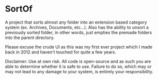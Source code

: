 SortOf
======
A project that sorts almost any folder into an extension based category system (ex. Archives, Documents, etc...).
Also has the ability to unsort a previously sorted folder, in other words, just empties the premade folders into the parent directory.

Please excuse the crude UI as this was my first ever project which I made back in 2012 and haven't touched for quite a few years.

Disclaimer: Use at own risk. All code is open-source and as such you are able to determine whether it is safe to use. Failure to do so, which may or may not lead to any damage to your system, is entirely your responsibility.
